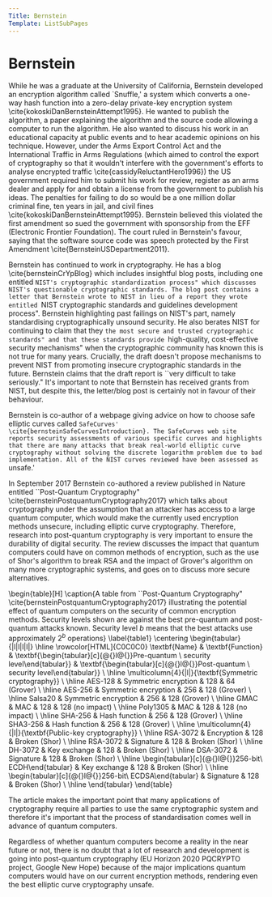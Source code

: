 ```yaml
---
Title: Bernstein
Template: ListSubPages
---
```


# Bernstein

While he was a graduate at the University of California, Bernstein developed an encryption algorithm called `Snuffle,' a system which converts a one-way hash function into a zero-delay private-key encryption system \cite{kokoskiDanBernsteinAttempt1995}. He wanted to publish the algorithm, a paper explaining the algorithm and the source code allowing a computer to run the algorithm. He also wanted to discuss his work in an educational capacity at public events and to hear academic opinions on his technique. However, under the Arms Export Control Act and the International Traffic in Arms Regulations (which aimed to control the export of cryptography so that it wouldn't interfere with the government's efforts to analyse encrypted traffic \cite{cassidyReluctantHero1996}) the US government required him to submit his work for review, register as an arms dealer and apply for and obtain a license from the government to publish his ideas. The penalties for failing to do so would be a one million dollar criminal fine, ten years in jail, and civil fines \cite{kokoskiDanBernsteinAttempt1995}. Bernstein believed this violated the first amendment so sued the government with sponsorship from the EFF (Electronic Frontier Foundation). The court ruled in Bernstein's favour, saying that the software source code was speech protected by the First Amendment \cite{BernsteinUSDepartment2011}. 


Bernstein has continued to work in cryptography. He has a blog \cite{bernsteinCrYpBlog} which includes insightful blog posts, including one entitled ``NIST's cryptographic standardization process" which discusses NIST's questionable cryptographic standards. The blog post contains a letter that Bernstein wrote to NIST in lieu of a report they wrote entitled ``NIST cryptographic standards and guidelines development process". Bernstein highlighting past failings on NIST's part, namely standardising cryptographically unsound security. He also berates NIST for continuing to claim that they ``the most secure and trusted cryptographic standards" and that these standards provide ``high-quality, cost-effective security mechanisms" when the cryptographic community has known this is not true for many years. Crucially, the draft doesn't propose mechanisms to prevent NIST from promoting insecure cryptographic standards in the future. Bernstein claims that the draft report is ``very difficult to take seriously." It's important to note that Bernstein has received grants from NIST, but despite this, the letter/blog post is certainly not in favour of their behaviour.

Bernstein is co-author of a webpage giving advice on how to choose safe elliptic curves called `SafeCurves' \cite{bernsteinSafeCurvesIntroduction}. The SafeCurves web site reports security assessments of various specific curves and highlights that there are many attacks that break real-world elliptic curve cryptography without solving the discrete logarithm problem due to bad implementation. All of the NIST curves reviewed have been assessed as `unsafe.'

In September 2017 Bernstein co-authored a review published in Nature entitled ``Post-Quantum Cryptography" \cite{bernsteinPostquantumCryptography2017} which talks about cryptography under the assumption that an attacker has access to a large quantum computer, which would make the currently used encryption methods unsecure, including elliptic curve cryptography. Therefore, research into post-quantum cryptography is very important to ensure the durability of digital security. The review discusses the impact that quantum computers could have on common methods of encryption, such as the use of Shor's algorithm to break RSA and the impact of Grover's algorithm on many more cryptographic systems, and goes on to discuss more secure alternatives. 


\begin{table}[H]
	\caption{A table from ``Post-Quantum Cryptography" \cite{bernsteinPostquantumCryptography2017} illustrating the potential effect of quantum computers on the security of common encryption methods.
	Security levels shown are against the best pre-quantum and post-quantum attacks known.
	Security level $b$ means that the best attacks use approximately $2^b$ operations}
	\label{table1}
	\centering
	\begin{tabular}{|l|l|l|l|}
		\hline
		\rowcolor[HTML]{C0C0C0} 
		\textbf{Name}                                                  & \textbf{Function}    & \textbf{\begin{tabular}[c]{@{}l@{}}Pre-quantum \\ security level\end{tabular}} & \textbf{\begin{tabular}[c]{@{}l@{}}Post-quantum \\ security level\end{tabular}} \\ \hline
		\multicolumn{4}{|l|}{\textbf{Symmetric cryptography}}                                                                                                                                                                                                    \\ \hline
		AES-128                                                       & Symmetric encryption & 128                                                                            & 64 (Grover)                                                                     \\ \hline
		AES-256                                                       & Symmetric encryption & 256                                                                            & 128 (Grover)                                                                    \\ \hline
		Salsa20                                                      & Symmetric encryption & 256                                                                            & 128 (Grover)                                                                    \\ \hline
		GMAC                                                         & MAC                  & 128                                                                            & 128 (no impact)                                                                 \\ \hline
		Poly1305                                                     & MAC                  & 128                                                                            & 128 (no impact)                                                                 \\ \hline
		SHA-256                                                      & Hash function        & 256                                                                            & 128 (Grover)                                                                    \\ \hline
		SHA3-256                                                     & Hash function        & 256                                                                            & 128 (Grover)                                                                    \\ \hline
		\multicolumn{4}{|l|}{\textbf{Public-key cryptography}}                                                                                                                                                                                                   \\ \hline
		RSA-3072                                                      & Encryption           & 128                                                                            & Broken (Shor)                                                                   \\ \hline
		RSA-3072                                                      & Signature            & 128                                                                            & Broken (Shor)                                                                   \\ \hline
		DH-3072                                                      & Key exchange         & 128                                                                            & Broken (Shor)                                                                   \\ \hline
		DSA-3072                                                  & Signature            & 128                                                                            & Broken (Shor)                                                                   \\ \hline
		\begin{tabular}[c]{@{}l@{}}256-bit\\   ECDH\end{tabular}  & Key exchange         & 128                                                                            & Broken (Shor)                                                                   \\ \hline
		\begin{tabular}[c]{@{}l@{}}256-bit\\   ECDSA\end{tabular} & Signature            & 128                                                                            & Broken (Shor)                                                                   \\ \hline
	\end{tabular}
\end{table}


The article makes the important point that many applications of cryptography require all parties to use the same cryptographic system and therefore it's important that the process of standardisation comes well in advance of quantum computers. 

Regardless of whether quantum computers become a reality in the near future or not, there is no doubt that a lot of research and development is going into post-quantum cryptography (EU Horizon 2020 PQCRYPTO project, Google New Hope) because of the major implications quantum computers would have on our current encryption methods, rendering even the best elliptic curve cryptography unsafe.
